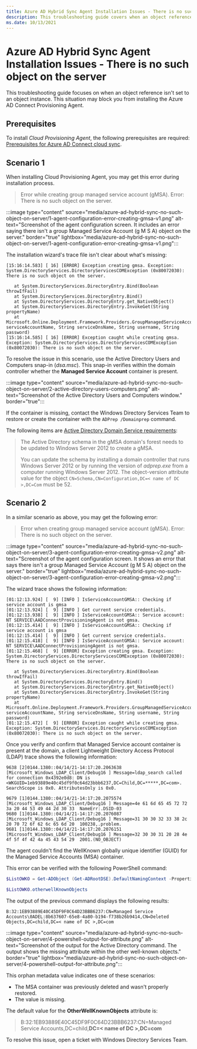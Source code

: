 ```yaml
---
title: Azure AD Hybrid Sync Agent Installation Issues - There is no such object on the server
description: This troubleshooting guide covers when an object reference isn't set to an object instance. It unblocks you to install the Azure AD Connect Provisioning Agent.
ms.date: 10/13/2021
---
```


# Azure AD Hybrid Sync Agent Installation Issues - There is no such object on the server

This troubleshooting guide focuses on when an object reference isn't set to an object instance. This situation may block you from installing the Azure AD Connect Provisioning Agent.

## Prerequisites

To install *Cloud Provisioning Agent*, the following prerequisites are required: [Prerequisites for Azure AD Connect cloud sync](/azure/active-directory/cloud-sync/how-to-prerequisites).

## Scenario 1

When installing Cloud Provisioning Agent, you may get this error during installation process.

> Error while creating group managed service account (gMSA). Error: There is no such object on the server.

:::image type="content" source="media/azure-ad-hybrid-sync-no-such-object-on-server/1-agent-configuration-error-creating-gmsa-v1.png" alt-text="Screenshot of the agent configuration screen. It includes an error saying there isn't a group Managed Service Account (g M S A) object on the server." border="true" lightbox="media/azure-ad-hybrid-sync-no-such-object-on-server/1-agent-configuration-error-creating-gmsa-v1.png":::

The installation wizard's trace file isn't clear about what's missing:

```output
[15:16:14.583] [ 16] [ERROR] Exception creating gmsa. Exception: System.DirectoryServices.DirectoryServicesCOMException (0x80072030): There is no such object on the server.

   at System.DirectoryServices.DirectoryEntry.Bind(Boolean throwIfFail)
   at System.DirectoryServices.DirectoryEntry.Bind()
   at System.DirectoryServices.DirectoryEntry.get_NativeObject()
   at System.DirectoryServices.DirectoryEntry.InvokeGet(String propertyName)
   at Microsoft.Online.Deployment.Framework.Providers.GroupManagedServiceAccountProvider.CreateGroupManagedAccount(String serviceAccountName, String serviceDnsName, String username, String password)
[15:16:14.585] [ 16] [ERROR] Exception caught while creating gmsa. Exception: System.DirectoryServices.DirectoryServicesCOMException (0x80072030): There is no such object on the server.
```

To resolve the issue in this scenario, use the Active Directory Users and Computers snap-in (*dsa.msc*). This snap-in verifies within the domain controller whether the **Managed Service Account** container is present.

:::image type="content" source="media/azure-ad-hybrid-sync-no-such-object-on-server/2-active-directory-users-computers.png" alt-text="Screenshot of the Active Directory Users and Computers window." border="true":::

If the container is missing, contact the Windows Directory Services Team to restore or create the container with the `ADPrep /Domainprep` command.

The following items are [Active Directory Domain Service requirements](/windows-server/security/group-managed-service-accounts/getting-started-with-group-managed-service-accounts):

> The Active Directory schema in the gMSA domain's forest needs to be updated to Windows Server 2012 to create a gMSA.
>
> You can update the schema by installing a domain controller that runs Windows Server 2012 or by running the version of *adprep.exe* from a computer running Windows Server 2012. The object-version attribute value for the object `CN=Schema,CN=Configuration,DC=< name of DC >,DC=Com` must be 52.

## Scenario 2

In a similar scenario as above, you may get the following error:

> Error when creating group managed service account (gMSA). Error: There is no such object on the server.

:::image type="content" source="media/azure-ad-hybrid-sync-no-such-object-on-server/3-agent-configuration-error-creating-gmsa-v2.png" alt-text="Screenshot of the agent configuration screen. It shows an error that says there isn't a group Managed Service Account (g M S A) object on the server." border="true" lightbox="media/azure-ad-hybrid-sync-no-such-object-on-server/3-agent-configuration-error-creating-gmsa-v2.png":::

The wizard trace shows the following information:

```output
[01:12:13.924] [  9] [INFO ] IsServiceAccountGMSA:: Checking if service account is gmsa
[01:12:13.924] [  9] [INFO ] Get current service credentials.
[01:12:13.938] [  9] [INFO ] IsServiceAccountGMSA:: Service account: NT SERVICE\AADConnectProvisioningAgent is not gmsa.
[01:12:15.414] [  9] [INFO ] IsServiceAccountGMSA:: Checking if service account is gmsa
[01:12:15.414] [  9] [INFO ] Get current service credentials.
[01:12:15.418] [  9] [INFO ] IsServiceAccountGMSA:: Service account: NT SERVICE\AADConnectProvisioningAgent is not gmsa.
[01:12:15.468] [  9] [ERROR] Exception creating gmsa. Exception: System.DirectoryServices.DirectoryServicesCOMException (0x80072030): There is no such object on the server.

   at System.DirectoryServices.DirectoryEntry.Bind(Boolean throwIfFail)
   at System.DirectoryServices.DirectoryEntry.Bind()
   at System.DirectoryServices.DirectoryEntry.get_NativeObject()
   at System.DirectoryServices.DirectoryEntry.InvokeGet(String propertyName)
   at Microsoft.Online.Deployment.Framework.Providers.GroupManagedServiceAccountProvider.CreateGroupManagedAccount(String serviceAccountName, String serviceDnsName, String username, String password)
[01:12:15.472] [  9] [ERROR] Exception caught while creating gmsa. Exception: System.DirectoryServices.DirectoryServicesCOMException (0x80072030): There is no such object on the server.
```

Once you verify and confirm that Managed Service account container is present at the domain, a client Lightweight Directory Access Protocol (LDAP) trace shows the following information:

```output
9638 [2]0144.1380::04/14/21-14:17:20.2063638 [Microsoft_Windows_LDAP_Client/Debug16 ] Message=ldap_search called for connection 0x4392e0d8: DN is <WKGUID=1eb93889e40c45df9f0c64d23bbb6237,DC=Child,DC=*****,DC=com>. SearchScope is 0x0. AttributesOnly is 0x0. 

9679 [1]0144.1380::04/14/21-14:17:20.2075574 [Microsoft_Windows_LDAP_Client/Debug16 ] Message=4e 61 6d 65 45 72 72 3a 20 44 53 49 44 2d 30 33  NameErr:.DSID-03
9680 [1]0144.1380::04/14/21-14:17:20.2076087 [Microsoft_Windows_LDAP_Client/Debug16 ] Message=31 30 30 32 33 38 2c 20 70 72 6f 62 6c 65 6d 20  100238,.problem.
9681 [1]0144.1380::04/14/21-14:17:20.2076151 [Microsoft_Windows_LDAP_Client/Debug16 ] Message=32 30 30 31 20 28 4e 4f 5f 4f 42 4a 45 43 54 29  2001.(NO_OBJECT)
```

The agent couldn't find the WellKnown globally unique identifier (GUID) for the Managed Service Accounts (MSA) container.

This error can be verified with the following PowerShell command:

```powershell
$ListOWKO = Get-ADObject (Get-ADRootDSE).DefaultNamingContext -Properties otherwellKnownObjects

$ListOWKO.otherwellKnownObjects
```

The output of the previous command displays the following results:

```output
B:32:1EB93889E40C45DF9F0C64D23BBB6237:CN=Managed Service Accounts\0ADEL:8b637607-65e8-4a80-b194-f738b26b9414,CN=Deleted Objects,DC=child,DC=< name of DC >,DC=com
```

:::image type="content" source="media/azure-ad-hybrid-sync-no-such-object-on-server/4-powershell-output-for-attribute.png" alt-text="Screenshot of the output for the Active Directory command. The output shows the missing attribute within the other well-known objects." border="true" lightbox="media/azure-ad-hybrid-sync-no-such-object-on-server/4-powershell-output-for-attribute.png":::

This orphan metadata value indicates one of these scenarios:

- The MSA container was previously deleted and wasn't properly restored.
- The value is missing.

The default value for the **OtherWellKnownObjects** attribute is:

> B:32:1EB93889E40C45DF9F0C64D23BBB6237:CN=Managed Service Accounts,DC=child,**DC=< name of DC >,DC=com**

To resolve this issue, open a ticket with Windows Directory Services Team.

